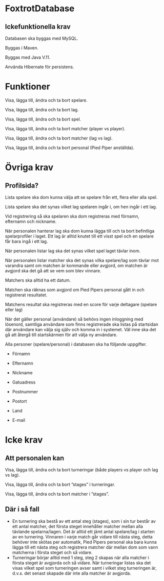 # FoxtrotDatabase
## Ickefunktionella krav

Databasen ska byggas med MySQL.

Byggas i Maven.

Byggas med Java V.11.

Använda Hibernate för persistens.

# Funktioner

Visa, lägga till, ändra och ta bort spelare.

Visa, lägga till, ändra och ta bort lag.

Visa, lägga till, ändra och ta bort spel.

Visa, lägga till, ändra och ta bort matcher (player vs player).

Visa, lägga till, ändra och ta bort matcher (lag vs lag).

Visa, lägga till, ändra och ta bort personal (Pied Piper anställda).

#  Övriga krav

## Profilsida?

Lista spelare ska dom kunna välja att se spelare från ett, flera eller alla spel.

Lista spelare ska det synas vilket lag spelaren ingår i, om hen ingår i ett lag.

Vid registrering så ska spelaren ska dom registreras med förnamn, efternamn och 
nickname.

När personalen hanterar lag ska dom kunna lägga till och ta bort befintliga spelarprofiler i 
laget. Ett lag är alltid knutet till ett visst spel och en spelare får bara ingå i ett lag.

När personalen listar lag ska det synas vilket spel laget tävlar inom.

När personalen listar matcher ska det synas vilka spelare/lag som tävlar mot varandra samt 
om matchen är kommande eller avgjord, om matchen är avgjord ska det gå att se vem som 
blev vinnare.

Matchers ska alltid ha ett datum.

Matchen ska räknas som avgjord om Pied Pipers personal gått in och registrerat resultatet.

Matchens resultat ska registreras med en score för varje deltagare (spelare eller lag)

När det gäller personal (användare) så behövs ingen inloggning med lösenord, samtliga 
användare som finns registrerade ska listas på startsidan där användare kan välja sig själv och 
komma in i systemet. Väl inne ska det gå att återgå till startskärmen för att välja ny 
användare.

Alla personer (spelare/personal) i databasen ska ha följande uppgifter.

* Förnamn

* Efternamn

* Nickname

* Gatuadress

* Postnummer

* Postort

* Land

* E-mail

# Icke krav
## Att personalen kan

Visa, lägga till, ändra och ta bort turneringar (både players vs player och lag vs lag).

Visa, lägga till, ändra och ta bort ”stages” i turneringar.

Visa, lägga till, ändra och ta bort matcher i ”stages”.

## Där i så fall

* En turnering ska bestå av ett antal steg (stages), som i sin tur består av ett antal matcher, det 
första steget innehåller matcher mellan alla tävlande spelarna/lagen. Det är alltid ett jämt 
antal spelare/lag i starten av en turnering. Vinnaren i varje match går vidare till nästa steg, 
detta behöver inte skötas per automatik, Pied Pipers personal ska bara kunna lägga till ett 
nästa steg och registrera matcher där mellan dom som vann matcherna i första steget och så 
vidare.
* Turneringar börjar alltid med 1 steg, steg 2 skapas när alla matcher i första steget är avgjorda 
och så vidare. När turneringar listas ska det visas vilket spel som turneringen avser samt i 
vilket steg turneringen är, d.v.s. det senast skapade där inte alla matcher är avgjorda.
